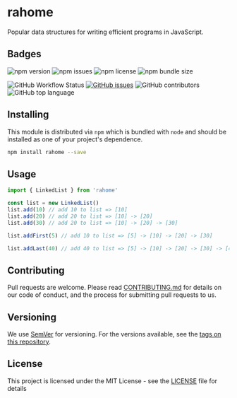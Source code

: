 # rahome

Popular data structures for writing efficient programs in JavaScript.

## Badges

![npm version](https://img.shields.io/npm/v/rahome?style=flat-square)
![npm issues](https://img.shields.io/npm/dm/rahome?style=flat-square)
![npm license](https://img.shields.io/npm/l/rahome?style=flat-square)
![npm bundle size](https://img.shields.io/bundlephobia/minzip/rahome?style=flat-square)

![GitHub Workflow Status](https://img.shields.io/github/workflow/status/sagar-gavhane/rahome/CI?style=flat-square)
[![GitHub issues](https://img.shields.io/github/issues/sagar-gavhane/rahome?style=flat-square)](https://github.com/sagar-gavhane/rahome/issues)
![GitHub contributors](https://img.shields.io/github/contributors-anon/sagar-gavhane/rahome?style=flat-square)
![GitHub top language](https://img.shields.io/github/languages/top/sagar-gavhane/rahome?style=flat-square)

## Installing

This module is distributed via `npm` which is bundled with `node` and should be installed as one of your project's dependence.

```bash
npm install rahome --save
```

## Usage

```javascript
import { LinkedList } from 'rahome'

const list = new LinkedList()
list.add(10) // add 10 to list => [10]
list.add(20) // add 20 to list => [10] -> [20]
list.add(30) // add 20 to list => [10] -> [20] -> [30]

list.addFirst(5) // add 10 to list => [5] -> [10] -> [20] -> [30]

list.addLast(40) // add 40 to list => [5] -> [10] -> [20] -> [30] -> [40]
```

## Contributing

Pull requests are welcome. Please read [CONTRIBUTING.md](https://github.com/sagar-gavhane/rahome/blob/master/CONTRIBUTING.md) for details on our code of conduct, and the process for submitting pull requests to us.

## Versioning

We use [SemVer](http://semver.org/) for versioning. For the versions available, see the [tags on this repository](https://github.com/sagar-gavhane/rahome/tags).

## License

This project is licensed under the MIT License - see the [LICENSE](https://github.com/sagar-gavhane/rahome/blob/master/LICENSE) file for details
